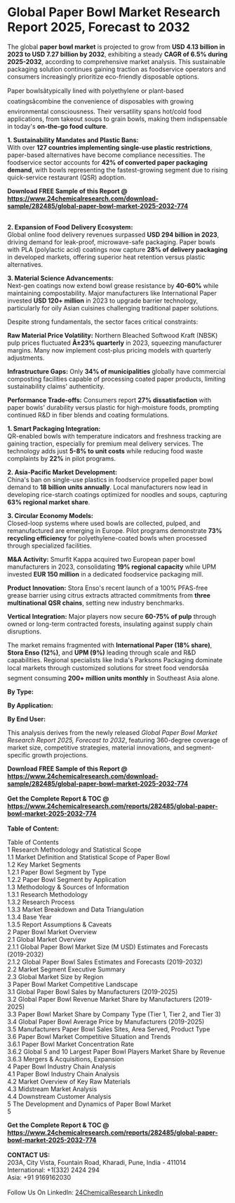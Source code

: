 <h1>Global Paper Bowl Market Research Report 2025, Forecast to 2032</h1><p>The global <strong>paper bowl market</strong> is projected to grow from <strong>USD 4.13 billion in 2023 to USD 7.27 billion by 2032</strong>, exhibiting a steady <strong>CAGR of 6.5% during 2025-2032</strong>, according to comprehensive market analysis. This sustainable packaging solution continues gaining traction as foodservice operators and consumers increasingly prioritize eco-friendly disposable options.</p><p>Paper bowlsâtypically lined with polyethylene or plant-based coatingsâcombine the convenience of disposables with growing environmental consciousness. Their versatility spans hot/cold food applications, from takeout soups to grain bowls, making them indispensable in today's <strong>on-the-go food culture</strong>.</p><p><strong>1. Sustainability Mandates and Plastic Bans:</strong><br>
With over <strong>127 countries implementing single-use plastic restrictions</strong>, paper-based alternatives have become compliance necessities. The foodservice sector accounts for <strong>42% of converted paper packaging demand</strong>, with bowls representing the fastest-growing segment due to rising quick-service restaurant (QSR) adoption.</p><div><b>Download FREE Sample of this Report @ 
            <a href="https://www.24chemicalresearch.com/download-sample/282485/global-paper-bowl-market-2025-2032-774">
            https://www.24chemicalresearch.com/download-sample/282485/global-paper-bowl-market-2025-2032-774</a></b></div><br><p><strong>2. Expansion of Food Delivery Ecosystem:</strong><br>
Global online food delivery revenues surpassed <strong>USD 294 billion in 2023</strong>, driving demand for leak-proof, microwave-safe packaging. Paper bowls with PLA (polylactic acid) coatings now capture <strong>28% of delivery packaging</strong> in developed markets, offering superior heat retention versus plastic alternatives.</p><p><strong>3. Material Science Advancements:</strong><br>
Next-gen coatings now extend bowl grease resistance by <strong>40-60%</strong> while maintaining compostability. Major manufacturers like International Paper invested <strong>USD 120+ million</strong> in 2023 to upgrade barrier technology, particularly for oily Asian cuisines challenging traditional paper solutions.</p><p>Despite strong fundamentals, the sector faces critical constraints:</p><p><strong>Raw Material Price Volatility:</strong> Northern Bleached Softwood Kraft (NBSK) pulp prices fluctuated <strong>Â±23% quarterly</strong> in 2023, squeezing manufacturer margins. Many now implement cost-plus pricing models with quarterly adjustments.</p><p><strong>Infrastructure Gaps:</strong> Only <strong>34% of municipalities</strong> globally have commercial composting facilities capable of processing coated paper products, limiting sustainability claims' authenticity.</p><p><strong>Performance Trade-offs:</strong> Consumers report <strong>27% dissatisfaction</strong> with paper bowls' durability versus plastic for high-moisture foods, prompting continued R&amp;D in fiber blends and coating formulations.</p><p><strong>1. Smart Packaging Integration:</strong><br>
QR-enabled bowls with temperature indicators and freshness tracking are gaining traction, especially for premium meal delivery services. The technology adds just <strong>5-8% to unit costs</strong> while reducing food waste complaints by <strong>22%</strong> in pilot programs.</p><p><strong>2. Asia-Pacific Market Development:</strong><br>
China's ban on single-use plastics in foodservice propelled paper bowl demand to <strong>18 billion units annually</strong>. Local manufacturers now lead in developing rice-starch coatings optimized for noodles and soups, capturing <strong>63% regional market share</strong>.</p><p><strong>3. Circular Economy Models:</strong><br>
Closed-loop systems where used bowls are collected, pulped, and remanufactured are emerging in Europe. Pilot programs demonstrate <strong>73% recycling efficiency</strong> for polyethylene-coated bowls when processed through specialized facilities.</p><p><strong>M&amp;A Activity:</strong> Smurfit Kappa acquired two European paper bowl manufacturers in 2023, consolidating <strong>19% regional capacity</strong> while UPM invested <strong>EUR 150 million</strong> in a dedicated foodservice packaging mill.</p><p><strong>Product Innovation:</strong> Stora Enso's recent launch of a 100% PFAS-free grease barrier using citrus extracts attracted commitments from <strong>three multinational QSR chains</strong>, setting new industry benchmarks.</p><p><strong>Vertical Integration:</strong> Major players now secure <strong>60-75% of pulp</strong> through owned or long-term contracted forests, insulating against supply chain disruptions.</p><p>The market remains fragmented with <strong>International Paper (18% share)</strong>, <strong>Stora Enso (12%)</strong>, and <strong>UPM (9%)</strong> leading through scale and R&amp;D capabilities. Regional specialists like India's Parksons Packaging dominate local markets through customized solutions for street food vendorsâa segment consuming <strong>200+ million units monthly</strong> in Southeast Asia alone.</p><p><strong>By Type:</strong></p><p><strong>By Application:</strong></p><p><strong>By End User:</strong></p><p>This analysis derives from the newly released <em>Global Paper Bowl Market Research Report 2025, Forecast to 2032</em>, featuring 360-degree coverage of market size, competitive strategies, material innovations, and segment-specific growth projections.</p><div><b>Download FREE Sample of this Report @ 
            <a href="https://www.24chemicalresearch.com/download-sample/282485/global-paper-bowl-market-2025-2032-774">
            https://www.24chemicalresearch.com/download-sample/282485/global-paper-bowl-market-2025-2032-774</a></b></div><br><div><b>Get the Complete Report & TOC @ 
            <a href="https://www.24chemicalresearch.com/reports/282485/global-paper-bowl-market-2025-2032-774">
            https://www.24chemicalresearch.com/reports/282485/global-paper-bowl-market-2025-2032-774</a></b></div><br>
            <b>Table of Content:</b><p>Table of Contents<br />
1 Research Methodology and Statistical Scope<br />
1.1 Market Definition and Statistical Scope of Paper Bowl<br />
1.2 Key Market Segments<br />
1.2.1 Paper Bowl Segment by Type<br />
1.2.2 Paper Bowl Segment by Application<br />
1.3 Methodology & Sources of Information<br />
1.3.1 Research Methodology<br />
1.3.2 Research Process<br />
1.3.3 Market Breakdown and Data Triangulation<br />
1.3.4 Base Year<br />
1.3.5 Report Assumptions & Caveats<br />
2 Paper Bowl Market Overview<br />
2.1 Global Market Overview<br />
2.1.1 Global Paper Bowl Market Size (M USD) Estimates and Forecasts (2019-2032)<br />
2.1.2 Global Paper Bowl Sales Estimates and Forecasts (2019-2032)<br />
2.2 Market Segment Executive Summary<br />
2.3 Global Market Size by Region<br />
3 Paper Bowl Market Competitive Landscape<br />
3.1 Global Paper Bowl Sales by Manufacturers (2019-2025)<br />
3.2 Global Paper Bowl Revenue Market Share by Manufacturers (2019-2025)<br />
3.3 Paper Bowl Market Share by Company Type (Tier 1, Tier 2, and Tier 3)<br />
3.4 Global Paper Bowl Average Price by Manufacturers (2019-2025)<br />
3.5 Manufacturers Paper Bowl Sales Sites, Area Served, Product Type<br />
3.6 Paper Bowl Market Competitive Situation and Trends<br />
3.6.1 Paper Bowl Market Concentration Rate<br />
3.6.2 Global 5 and 10 Largest Paper Bowl Players Market Share by Revenue<br />
3.6.3 Mergers & Acquisitions, Expansion<br />
4 Paper Bowl Industry Chain Analysis<br />
4.1 Paper Bowl Industry Chain Analysis<br />
4.2 Market Overview of Key Raw Materials<br />
4.3 Midstream Market Analysis<br />
4.4 Downstream Customer Analysis<br />
5 The Development and Dynamics of Paper Bowl Market <br />
5</p><div><b>Get the Complete Report & TOC @ 
            <a href="https://www.24chemicalresearch.com/reports/282485/global-paper-bowl-market-2025-2032-774">
            https://www.24chemicalresearch.com/reports/282485/global-paper-bowl-market-2025-2032-774</a></b></div><br><b>CONTACT US:</b><br>
            203A, City Vista, Fountain Road, Kharadi, Pune, India - 411014<br>
            International: +1(332) 2424 294<br>
            Asia: +91 9169162030 <br><br>
            Follow Us On LinkedIn: <a href="https://www.linkedin.com/company/24chemicalresearch/">24ChemicalResearch LinkedIn</a>